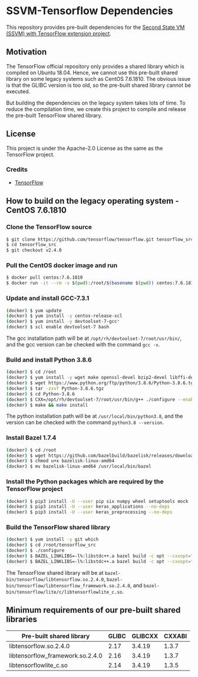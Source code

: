# SSVM-Tensorflow Dependencies

This repository provides pre-built dependencies for the [Second State VM (SSVM) with TensorFlow extension project](https://github.com/second-state/ssvm-tensorflow).

## Motivation

The TensorFlow official repository only provides a shared library which is compiled on Ubuntu 18.04. Hence, we cannot use this pre-built shared library on some legacy systems such as CentOS 7.6.1810. The obvious issue is that the GLIBC version is too old, so the pre-built shared library cannot be executed.

But building the dependencies on the legacy system takes lots of time. To reduce the compilation time, we create this project to compile and release the pre-built TensorFlow shared library.

## License

This project is under the Apache-2.0 License as the same as the TensorFlow project.

### Credits

- [TensorFlow](https://github.com/tensorflow/tensorflow)

## How to build on the legacy operating system - CentOS 7.6.1810

### Clone the TensorFlow source

```bash
$ git clone https://github.com/tensorflow/tensorflow.git tensorflow_src
$ cd tensorflow_src
$ git checkout v2.4.0
```

### Pull the CentOS docker image and run

```bash
$ docker pull centos:7.6.1810
$ docker run -it --rm -v $(pwd):/root/$(basename $(pwd)) centos:7.6.1810
```

### Update and install GCC-7.3.1

```bash
(docker) $ yum update
(docker) $ yum install -y centos-release-scl
(docker) $ yum install -y devtoolset-7-gcc*
(docker) $ scl enable devtoolset-7 bash
```

The gcc installation path will be at `/opt/rh/devtoolset-7/root/usr/bin/`,
and the gcc version can be checked with the command `gcc -v`.

### Build and install Python 3.8.6

```bash
(docker) $ cd /root
(docker) $ yum install -y wget make openssl-devel bzip2-devel libffi-devel
(docker) $ wget https://www.python.org/ftp/python/3.8.6/Python-3.8.6.tgz
(docker) $ tar -zxvf Python-3.8.6.tgz
(docker) $ cd Python-3.8.6
(docker) $ CXX=/opt/rh/devtoolset-7/root/usr/bin/g++ ./configure --enable-optimizations
(docker) $ make && make install
```

The python installation path will be at `/usr/local/bin/python3.8`,
and the version can be checked with the command `python3.8 --version`.

### Install Bazel 1.7.4

```bash
(docker) $ cd /root
(docker) $ wget https://github.com/bazelbuild/bazelisk/releases/download/v1.7.4/bazelisk-linux-amd64
(docker) $ chmod u+x bazelisk-linux-amd64
(docker) $ mv bazelisk-linux-amd64 /usr/local/bin/bazel
```

### Install the Python packages which are required by the TensorFlow project

```bash
(docker) $ pip3 install -U --user pip six numpy wheel setuptools mock 'future>=0.17.1'
(docker) $ pip3 install -U --user keras_applications --no-deps
(docker) $ pip3 install -U --user keras_preprocessing --no-deps
```

### Build the TensorFlow shared library

```bash
(docker) $ yum install -y git which
(docker) $ cd /root/tensorflow_src
(docker) $ ./configure
(docker) $ BAZEL_LINKLIBS=-l%:libstdc++.a bazel build -c opt --cxxopt="-D_GLIBCXX_USE_CXX11_ABI=0" //tensorflow:libtensorflow.so
(docker) $ BAZEL_LINKLIBS=-l%:libstdc++.a bazel build -c opt --cxxopt="-D_GLIBCXX_USE_CXX11_ABI=0" //tensorflow/lite/c:libtensorflowlite_c.so
```

The TensorFlow shared library will be at `bazel-bin/tensorflow/libtensorflow.so.2.4.0`, `bazel-bin/tensorflow/libtensorflow_framework.so.2.4.0`, and `bazel-bin/tensorflow/lite/c/libtensorflowlite_c.so`.

## Minimum requirements of our pre-built shared libraries

| Pre-built shared library          | GLIBC          | GLIBCXX       | CXXABI          |
| --------------------------        | -------------- | ------------- | --------------- |
| libtensorflow.so.2.4.0            | 2.17           | 3.4.19        | 1.3.7           |
| libtensorflow\_framework.so.2.4.0 | 2.16           | 3.4.19        | 1.3.7           |
| libtensorflowlite\_c.so           | 2.14           | 3.4.19        | 1.3.5           |
